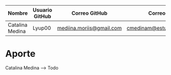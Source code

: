| Nombre | Usuario GitHub | Correo GitHub | Correo uc |
|----------|----------|----------|----------|
| Catalina Medina | Lyup00 | mediina.moriis@gmail.com | cmedinam@estudiante.uc.cl |
# Aporte
Catalina Medina --> Todo